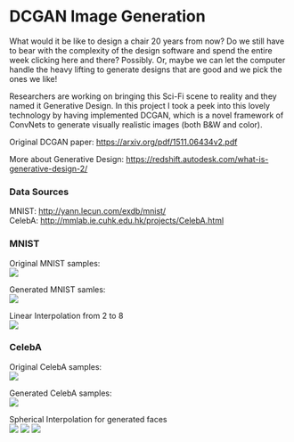 # DCGAN Image Generation
What would it be like to design a chair 20 years from now? Do we still have to bear with the complexity of the design software and spend the entire week clicking here and there? Possibly. Or, maybe we can let the computer handle the heavy lifting to generate designs that are good and we pick the ones we like!  

Researchers are working on bringing this Sci-Fi scene to reality and they named it Generative Design. In this project I took a peek into this lovely technology by having implemented DCGAN, which is a novel framework of ConvNets to generate visually realistic images (both B&W and color).

Original DCGAN paper: https://arxiv.org/pdf/1511.06434v2.pdf

More about Generative Design: https://redshift.autodesk.com/what-is-generative-design-2/

### Data Sources
MNIST: http://yann.lecun.com/exdb/mnist/
<br>
CelebA: http://mmlab.ie.cuhk.edu.hk/projects/CelebA.html

### MNIST
Original MNIST samples:
<br>
![](https://github.com/timzhang642/DCGAN-Image-Generation/blob/master/mnist_original.png)

Generated MNIST samles:
<br>
![](https://github.com/timzhang642/DCGAN-Image-Generation/blob/master/mnist.gif)

Linear Interpolation from 2 to 8
<br>
![](https://github.com/timzhang642/DCGAN-Image-Generation/blob/master/2%20to%208.png)
<br>

### CelebA
Original CelebA samples:
<br>
![](https://github.com/timzhang642/DCGAN-Image-Generation/blob/master/faces_original.png)

Generated CelebA samples:
<br>
![](https://github.com/timzhang642/DCGAN-Image-Generation/blob/master/faces.gif)

Spherical Interpolation for generated faces
<br>
![](https://github.com/timzhang642/DCGAN-Image-Generation/blob/master/CelebA%20interpolation.png)
![](https://github.com/timzhang642/DCGAN-Image-Generation/blob/master/right%20to%20left.gif)
![](https://github.com/timzhang642/DCGAN-Image-Generation/blob/master/woman%20to%20man.gif)
